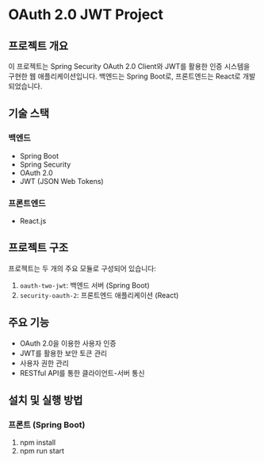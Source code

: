 # OAuth 2.0 JWT Project

## 프로젝트 개요

이 프로젝트는 Spring Security OAuth 2.0 Client와 JWT를 활용한 인증 시스템을 구현한 웹 애플리케이션입니다. 백엔드는 Spring Boot로, 프론트엔드는 React로 개발되었습니다.

## 기술 스택

### 백엔드

- Spring Boot
- Spring Security
- OAuth 2.0
- JWT (JSON Web Tokens)

### 프론트엔드

- React.js

## 프로젝트 구조

프로젝트는 두 개의 주요 모듈로 구성되어 있습니다:

1. `oauth-two-jwt`: 백엔드 서버 (Spring Boot)
2. `security-oauth-2`: 프론트엔드 애플리케이션 (React)

## 주요 기능

- OAuth 2.0을 이용한 사용자 인증
- JWT를 활용한 보안 토큰 관리
- 사용자 권한 관리
- RESTful API를 통한 클라이언트-서버 통신

## 설치 및 실행 방법

### 프론트 (Spring Boot)

1. npm install
2. npm run start

